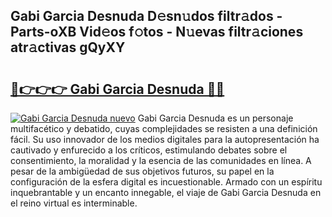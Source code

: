 ## Gabi Garcia Desnuda D𝚎sn𝚞dos filtr𝚊dos - Parts-oXB Vid𝚎os f𝚘tos - N𝚞evas filtr𝚊ciones atr𝚊ctivas gQyXY

# <h2><a href="http://mbdqtk.tromn.icu/?c=Gabi+Garcia+Desnuda">🔗👉👉👉 Gabi Garcia Desnuda 🔗🔗</a></h2>

[![Gabi Garcia Desnuda nuevo](https://i.imgur.com/pEAQMta.gif)](http://mbdqtk.tromn.icu/?c=Gabi+Garcia+Desnuda)
Gabi Garcia Desnuda es un personaje multifacético y debatido, cuyas complejidades se resisten a una definición fácil.  Su uso innovador de los medios digitales para la autopresentación ha cautivado y enfurecido a los críticos, estimulando debates sobre el consentimiento, la moralidad y la esencia de las comunidades en línea. A pesar de la ambigüedad de sus objetivos futuros, su papel en la configuración de la esfera digital es incuestionable. Armado con un espíritu inquebrantable y un encanto innegable, el viaje de Gabi Garcia Desnuda en el reino virtual es interminable.
